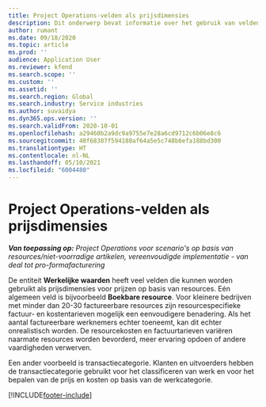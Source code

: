 ```yaml
---
title: Project Operations-velden als prijsdimensies
description: Dit onderwerp bevat informatie over het gebruik van velden als prijsdimensies in Dynamics 365 Project Operations.
author: rumant
ms.date: 09/18/2020
ms.topic: article
ms.prod: ''
audience: Application User
ms.reviewer: kfend
ms.search.scope: ''
ms.custom: ''
ms.assetid: ''
ms.search.region: Global
ms.search.industry: Service industries
ms.author: suvaidya
ms.dyn365.ops.version: ''
ms.search.validFrom: 2020-10-01
ms.openlocfilehash: a29460b2a9dc9a9755e7e28a6cd9712c6b06e8c6
ms.sourcegitcommit: 40f68387f594180af64a5e5c748b6efa188bd300
ms.translationtype: HT
ms.contentlocale: nl-NL
ms.lasthandoff: 05/10/2021
ms.locfileid: "6004480"
---
```

# <a name="project-operations-fields-as-pricing-dimensions"></a>Project Operations-velden als prijsdimensies

_**Van toepassing op:** Project Operations voor scenario's op basis van resources/niet-voorradige artikelen, vereenvoudigde implementatie - van deal tot pro-formafacturering_

De entiteit **Werkelijke waarden** heeft veel velden die kunnen worden gebruikt als prijsdimensies voor prijzen op basis van resources. Eén algemeen veld is bijvoorbeeld **Boekbare resource**. Voor kleinere bedrijven met minder dan 20-30 factureerbare resources zijn resourcespecifieke factuur- en kostentarieven mogelijk een eenvoudigere benadering. Als het aantal factureerbare werknemers echter toeneemt, kan dit echter onrealistisch worden. De resourcekosten en factuurtarieven variëren naarmate resources worden bevorderd, meer ervaring opdoen of andere vaardigheden verwerven. 

Een ander voorbeeld is transactiecategorie. Klanten en uitvoerders hebben de transactiecategorie gebruikt voor het classificeren van werk en voor het bepalen van de prijs en kosten op basis van de werkcategorie.


[!INCLUDE[footer-include](../includes/footer-banner.md)]